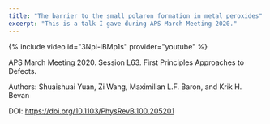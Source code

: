 ```yaml
---
title: "The barrier to the small polaron formation in metal peroxides"
excerpt: "This is a talk I gave during APS March Meeting 2020."
---
```


{% include video id="3Npl-lBMp1s" provider="youtube" %}

APS March Meeting 2020. Session L63. First Principles Approaches to Defects.

Authors: Shuaishuai Yuan, Zi Wang, Maximilian L.F. Baron, and Krik H. Bevan

DOI: <https://doi.org/10.1103/PhysRevB.100.205201>  
